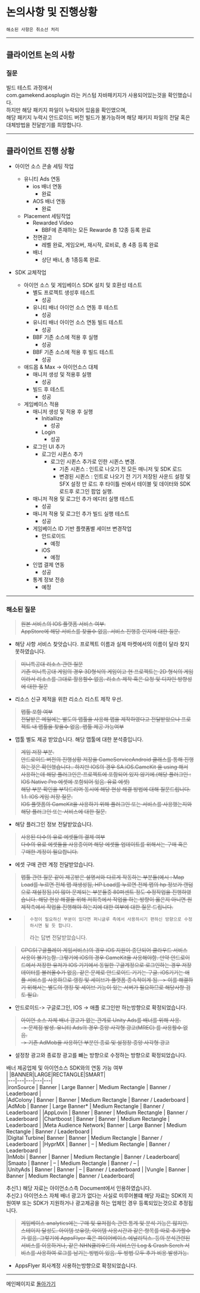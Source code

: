 # 논의사항 및 진행상황
    해소된 사항은 취소선 처리

*****
## 클라이언트 논의 사항

### 질문

빌드 테스트 과정에서  
com.gamekend.aosplugin 라는 커스텀 자바패키지가 사용되어있는것을 확인했습니다.  
하지만 해당 패키지 파일이 누락되어 있음을 확인앴으며,  
해당 패키지 누락시 안드로이드 버전 빌드가 불가능하며 해당 패키지 파일의 전달 혹은 대체방법을 전달받기를 희망합니다.


*****

## 클라이언트 진행 상황
- 아이언 소스 콘솔 세팅 작업
    - 유니티 Ads 연동
        - ios 배너 연동
            - 완료
        - AOS 배너 연동
            - 완료
    - Placement 세팅작업
        - Rewarded Video
            - BBF에 존재하는 모든 Rewarde 총 12종 등록 완료
        - 전면광고
            - 레벨 완료, 게임오버, 재시작, 로비로, 총 4종 등록 완료
        - 배너
            - 상단 배너, 총 1종등록 완료.


- SDK 교체작업
    - 아이언 소스 및 게임베이스 SDK 설치 및 호환성 테스트
        - 별도 프로젝트 생성후 테스트
            - 성공
        - 유니티 배너 아이언 소스 연동 후 테스트 
            - 성공
        - 유니티 배너 아이언 소스 연동 빌드 테스트
            - 성공
        - BBF 기존 소스에 적용 후 실행
            - 성공
        - BBF 기존 소스에 적용 후 빌드 테스트
            - 성공
    - 애드몹 & Max -> 아이언소스 대체
        - 매니저 생성 및 적용후 실행
            - 성공 
        - 빌드 후 테스트
            - 성공
    - 게임베이스 적용
        - 매니저 생성 및 적용 후 실행
            - Initiallize
                - 성공
            - Login
                - 성공
        - 로그인 UI 추가
            - 로그인 시퀸스 추가
                - 로그인 시퀸스 추가로 인한 시퀸스 변경.
                    - 기존 시퀸스 : 인트로 나오기 전 모든 매니저 및 SDK 로드
                    - 변경된 시퀸스 : 인트로 나오기 전 기기 저장된 사운드 설정 및 SFX 설정 만 로드 후 타이틀 씬에서 테이블 및 데이터와 SDK 로드후 로그인 팝업 실행.
        - 매니저 적용 및 로그인 추가 에디터 실행 테스트
            - 성공
        - 매니저 적용 및 로그인 추가 빌드 실행 테스트
            - 성공
        - 게임베이스 ID 기반 플랫폼별 세이브 변경작업
            - 안드로이드
                - 예정
            - iOS 
                - 예정
        - 인앱 결제 연동
            - 성공
        - 통계 정보 전송
            - 예정

        


*****
### 해소된 질문
> ~~원본 서비스의 IOS 플랫폼 서비스 여부.  
    AppStore에 해당 서비스를 찾을수 없음. 서비스 진행중 인지에 대한 질문.~~  
- 해당 사항 서비스 찾앗습니다. 프로젝트 이름과 실제 마켓에서의 이름이 달라 찾지 못하였습니다.

> ~~미니특공대 리소스 관련 질문  
    기존 미니특공대 게임의 경우 3D형식의 게임이고 현 프로젝트는 2D 형식의 게임이라서 리소스를 그대로 활용할수 없음. 리소스 제작 혹은 요청 및 디자인 방향성 에 대한 질문~~  
- 리소스 신규 제적을 위한 리소스 리스트 제작 우선. 

> ~~맵툴 포함 여부  
    전달받은 메일에는 별도의 맵툴을 사용해 맵을 제작하였다고 전달받았으나 프로젝트 내 맵툴을 찾을수 없음. 맵툴 제공 가능여부~~  
- 맵툴 별도 제공 받았습니다. 해당 맵툴에 대한 분석중입니다.

> ~~게임 저장 부분.  
    안드로이드 버전의 진행상황 저장을 GameServiceAndroid 클래스를 통해 진행하는것은 확인했습니다..
    하지만 IOS의 경우 SA.iOS.GameKit 을 using 해서 사용하는데 해당 플러그인은 프로젝트에 포함되어 있지 않기에.(해당 플러그인 : IOS Native Pro 에셋에 포함되어 있음. 유료 에셋)  
    해당 부분 확인을 부탁드리며 동시에 해당 현상 해결 방법에 대해 질문드립니다.  
    1.1. IOS 게임 저장 질문.  
    IOS 플랫폼의 GameKit을 사용하기 위해 플러그인 또는 서비스를 사용했는지와
    해당 플러그인 또는 서비스에 대한 질문.~~
- 해당 플러그인 정보 전달받았습니다.

>~~사용된 다수의 유료 에셋들의 결제 여부  
    다수의 유료 에셋들을 사용중이며 해당 에셋들 업데이트를 위해서는 구매 혹은 구매한 계정이 필요합니다.~~
- 에셋 구매 관련 계정 전달받았습니다.

>~~맵툴 관련 질문
    같이 제공받은 설명서와 다르게 작동하는 부분들(예시 : Map Load를 누르면 전체 맵 재생성됨, HP Load를 누르면 전체 맵의 hp 정보가 랜덤으로 재설정됨.)이 많아 문제되는 부분들중 80퍼센트 정도 수정작업을 진행하였습니다.
    해당 현상 해결을 위해 저희측에서 작업을 하는 방향이 옳은지 아니면 원 제작측에서 작업을 진행해야 하는지에 대한 여부에 대한 질문 드립니다.~~
- >     수정이 필요하신 부분이 있다면 퍼니글루 측에서 사용하시기 편하신 방향으로 수정하시면 될 듯 합니다.  
    > 라는 답변 전달받았습니다.


> ~~GPGS(구글플레이 게임서비스)의 경우 iOS 지원이 중단되어 클라우드 서비스 사용이 불가능함. 그렇기에 iOS의 경우 GameKit을 사용해야함. 만약 안드로이드에서 저장한 유저가  IOS 기기에서 동일한 구글계정으로 로그인하는 경우 저장 데이터를 불러올수가 없음.
같은 문제로 안드로이드 기기는 구글. iOS기기는 애플 서비스를 사용하므로 랭킹 및 세이브가 플랫폼 종속적이게 됨. -> 이를 해결하기 위해서는 별도의 랭킹 및 세이브 기능이 있는 서버가 필요하므로 해당사항 검토 필요.~~
- 안드로이드-> 구글로그인, IOS -> 애플 로그인만 하는방향으로 확정되었습니다.

> ~~아이언 소스 자체 배너 광고가 없는 관계로 Unity Ads를 배너를 위해 사용.  
    -> 문제점 발생. 유니티 Ads의 경우 중앙 사각형 광고(MREC) 를 사용할수 없음.  
    -> 기존 AdMob을 사용하던 부분인 종료 및 설정창 중앙 사각형 광고~~
- 설정창 광고와 종료창 광고를 뺴는 방향으로 수정하는 방향으로 확정되었습니다.  

배너 제공업체 및 아이언소스 SDK와의 연동 가능 여부     
|     |BANNER|LARGE|RECTANGLE|SMART|   
|---|---|---|---|---|   
|ironSource |   Banner  |   Large Banner    |   Medium Rectangle    |   Banner / Leaderboard    |  
|AdColony   |   Banner  |   Banner  |   Medium Rectangle 	|   Banner / Leaderboard    |
|AdMob      |   Banner  | 	Large Banner*   | 	Medium Rectangle    |   Banner / Leaderboard    |
|AppLovin   | 	Banner  | 	Banner  |   Medium Rectangle    |   Banner / Leaderboard    |
|Chartboost | 	Banner  | 	Banner  |	Medium Rectangle    | 	Leaderboard |
|Meta Audience Network| Banner  |   Large Banner    |   Medium Rectangle    |   Banner / Leaderboard    |  
|Digital Turbine|   Banner  |   Banner  |   Medium Rectangle    |   Banner / Leaderboard    |
|HyprMX     | 	Banner  | – |   Medium Rectangle    |   Banner / Leaderboard    |  
|InMobi     |   Banner  |   Banner  |   Medium Rectangle    |   Banner / Leaderboard|  
|Smaato     | 	Banner  |   –   |   Medium Rectangle    |   Banner / –  |  
|UnityAds   | 	Banner  |   Banner  |   –   |   Banner / Leaderboard    |
|Vungle     | 	Banner  | 	Banner  | 	Medium Rectangle    |   Banner / Leaderboard|

추신1.) 해당 자료는 아이언소스측 Document에서 인용하였습니다.  
추신2.) 아이언소스 자체 배너 광고가 없다는 사실로 미루어볼떄 해당 자료는 SDK의 지원여부 또는 SDK가 지원하거나 광고제공을 하는 업체인 경우 등록되있는것으로 추정됩니다.

>~~게임베이스 analytics에는 구매 및 유저접속 관련 통계 및 분석 기능은 많지만. 스테이지 달성도. 아이템 보유량, 아이템 사용시간과 같은 항목를 따로 추가할수가 없음. 그렇기에 AppsFlyer 혹은 파이어베이스 에널리틱스. 등의 분석관련된 서비스를 이용하거나, 같은 NHN클라우드의 서비스인 Log & Crash Serch 서비스를 사용하여 로그를 남기는 방법이 있음. 두 방법 모두 추가 비용 발생가능.~~
- AppsFlyer 회사계정 사용하는방향으로 확정되었습니다.


------
메인페이지로 [돌아가기](/README.md)